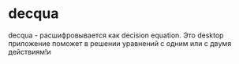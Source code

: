 # decqua
decqua - расшифровывается как decision equation. Это desktop приложение поможет в решении уравнений с одним или с двумя действиям!и
